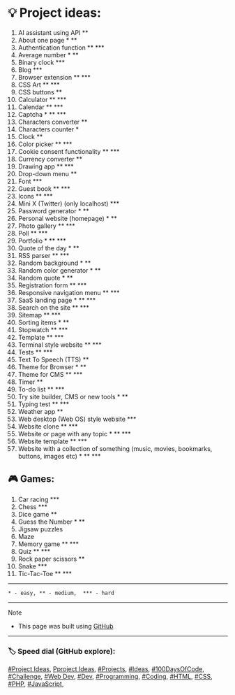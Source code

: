 <!-- Project ideas v.1.3.2 -->

# 💡 Project ideas:

1. AI assistant using API **
1. About one page * **
1. Authentication function ** ***
1. Average number * **
1. Binary clock ***
1. Blog ***
1. Browser extension ** ***
1. CSS Art ** ***
1. CSS buttons **
1. Calculator ** ***
1. Calendar ** ***
1. Captcha * ** ***
1. Characters converter **
1. Characters counter *
1. Clock **
1. Color picker ** ***
1. Cookie consent functionality ** ***
1. Currency converter ** <!-- https://github.com/anishaswain/Simple-JS-Projects#-->
1. Drawing app ** ***
1. Drop-down menu **
1. Font ***
1. Guest book ** ***
1. Icons ** ***
1. Mini X (Twitter) (only localhost) ***
1. Password generator * **
1. Personal website (homepage) * **
1. Photo gallery  ** ***
1. Poll ** ***
1. Portfolio * ** ***
1. Quote of the day * **
1. RSS parser ** ***
1. Random background * **
1. Random color generator * **
1. Random quote * **
1. Registration form ** ***
1. Responsive navigation menu ** ***<!--https://github.com/anishaswain/Simple-JS-Projects#-->
1. SaaS landing page * ** ***
1. Search on the site ** ***
1. Sitemap ** ***
1. Sorting items * **
1. Stopwatch ** ***
1. Template ** ***
1. Terminal style website ** ***
1. Tests ** ***
1. Text To Speech (TTS) **
1. Theme for Browser * **
1. Theme for CMS ** ***
1. Timer **
1. To-do list ** ***
1. Try site builder, CMS or new tools * **
1. Typing test ** ***
1. Weather app **
1. Web desktop (Web OS) style website ***
1. Website clone ** ***
1. Website or page with any topic * ** ***
1. Website template ** ***
1. Website with a collection of something (music, movies, bookmarks, buttons, images etc) * ** ***


## 🎮 Games:

1. Car racing ***
1. Chess ***
1. Dice game **
1. Guess the Number * **
1. Jigsaw puzzles
1. Maze
1. Memory game ** ***
1. Quiz ** ***
1. Rock paper scissors **
1. Snake ***
1. Tic-Tac-Toe ** ***

---

  `* - easy, ** - medium,  *** - hard`
  
---
  
> [!NOTE]
> - This page was built using [GitHub](https://github.com/)  
  
---
  
### 🏷️ Speed dial (GitHub explore):  
[#Project Ideas](https://github.com/topics/project-ideas?s=updated),
[Pproject Ideas](https://github.com/search?q=project+ideas),
[#Projects](https://github.com/topics/projects?s=updated),
[#Ideas](https://github.com/topics/ideas?s=updated),
[#100DaysOfCode](https://github.com/topics/100daysofcode?s=updated),
[#Challenge](https://github.com/topics/challenge?s=updated),
[#Web Dev](https://github.com/topics/webdev?s=updated),
[#Dev](https://github.com/topics/dev?s=updated),
[#Programming](https://github.com/topics/programming?s=updated),
[#Coding](https://github.com/topics/coding?s=updated),
[#HTML](https://github.com/topics/HTML?s=updated),
[#CSS](https://github.com/topics/css?s=updated),
[#PHP](https://github.com/topics/php?s=updated),
[#JavaScript](https://github.com/topics/javascript?s=updated),




